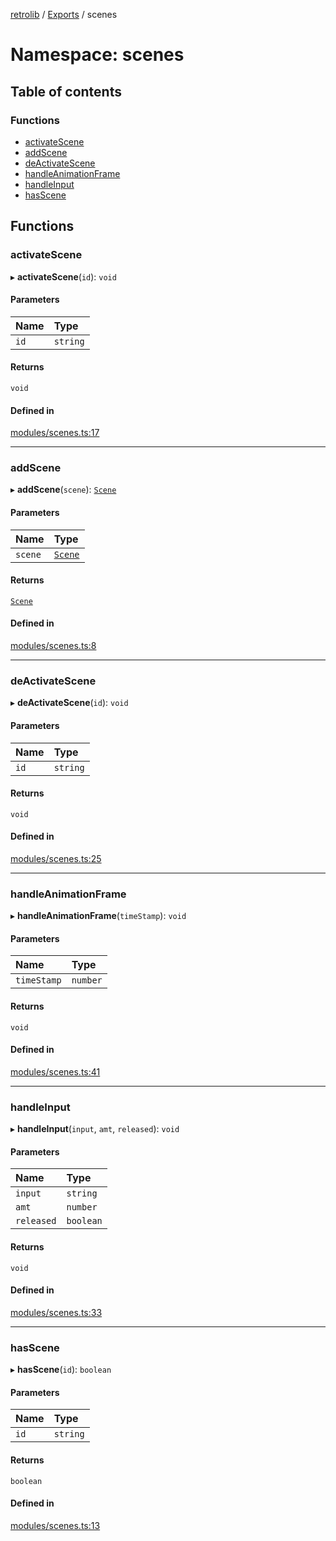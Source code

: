 [retrolib](../README.md) / [Exports](../modules.md) / scenes

# Namespace: scenes

## Table of contents

### Functions

- [activateScene](scenes.md#activatescene)
- [addScene](scenes.md#addscene)
- [deActivateScene](scenes.md#deactivatescene)
- [handleAnimationFrame](scenes.md#handleanimationframe)
- [handleInput](scenes.md#handleinput)
- [hasScene](scenes.md#hasscene)

## Functions

### activateScene

▸ **activateScene**(`id`): `void`

#### Parameters

| Name | Type |
| :------ | :------ |
| `id` | `string` |

#### Returns

`void`

#### Defined in

[modules/scenes.ts:17](https://github.com/philbgarner/retrolib/blob/01ba5a2/src/modules/scenes.ts#L17)

___

### addScene

▸ **addScene**(`scene`): [`Scene`](../classes/Scene.md)

#### Parameters

| Name | Type |
| :------ | :------ |
| `scene` | [`Scene`](../classes/Scene.md) |

#### Returns

[`Scene`](../classes/Scene.md)

#### Defined in

[modules/scenes.ts:8](https://github.com/philbgarner/retrolib/blob/01ba5a2/src/modules/scenes.ts#L8)

___

### deActivateScene

▸ **deActivateScene**(`id`): `void`

#### Parameters

| Name | Type |
| :------ | :------ |
| `id` | `string` |

#### Returns

`void`

#### Defined in

[modules/scenes.ts:25](https://github.com/philbgarner/retrolib/blob/01ba5a2/src/modules/scenes.ts#L25)

___

### handleAnimationFrame

▸ **handleAnimationFrame**(`timeStamp`): `void`

#### Parameters

| Name | Type |
| :------ | :------ |
| `timeStamp` | `number` |

#### Returns

`void`

#### Defined in

[modules/scenes.ts:41](https://github.com/philbgarner/retrolib/blob/01ba5a2/src/modules/scenes.ts#L41)

___

### handleInput

▸ **handleInput**(`input`, `amt`, `released`): `void`

#### Parameters

| Name | Type |
| :------ | :------ |
| `input` | `string` |
| `amt` | `number` |
| `released` | `boolean` |

#### Returns

`void`

#### Defined in

[modules/scenes.ts:33](https://github.com/philbgarner/retrolib/blob/01ba5a2/src/modules/scenes.ts#L33)

___

### hasScene

▸ **hasScene**(`id`): `boolean`

#### Parameters

| Name | Type |
| :------ | :------ |
| `id` | `string` |

#### Returns

`boolean`

#### Defined in

[modules/scenes.ts:13](https://github.com/philbgarner/retrolib/blob/01ba5a2/src/modules/scenes.ts#L13)
